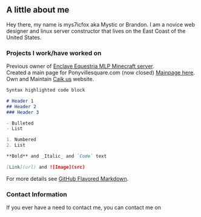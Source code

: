 ## A little about me

Hey there, my name is mys7icfox aka Mystic or Brandon. I am a novice web designer and linux server constructor that lives on the East Coast of the United States. 

### Projects I work/have worked on

Previous owner of [Enclave Equestria MLP Minecraft server](https://enclaveequestria.us/).                                         
Created a main page for Ponyvillesquare.com (now closed) [Mainpage here](https://github.com/mys7icfox/pvs_mainpage/).
Own and Maintain [Caik.us](http://caik.us/) website.

```markdown
Syntax highlighted code block

# Header 1
## Header 2
### Header 3

- Bulleted
- List

1. Numbered
2. List

**Bold** and _Italic_ and `Code` text

[Link](url) and ![Image](src)
```

For more details see [GitHub Flavored Markdown](https://guides.github.com/features/mastering-markdown/).

### Contact Information

If you ever have a need to contact me, you can contact me on

